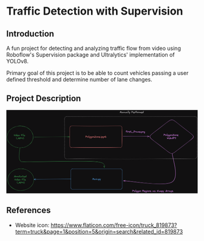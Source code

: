# Traffic Detection with Supervision

## Introduction

A fun project for detecting and analyzing traffic flow from video using Roboflow's Supervision package and Ultralytics' implementation of YOLOv8.

Primary goal of this project is to be able to count vehicles passing a user defined threshold and determine number of lane changes. 

## Project Description

![](images/traffic-detection-code-flow.png)
## References

- Website icon: https://www.flaticon.com/free-icon/truck_819873?term=truck&page=1&position=5&origin=search&related_id=819873